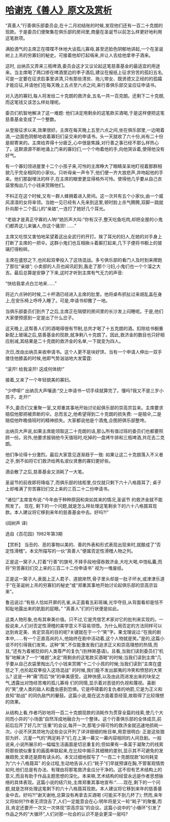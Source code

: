 # [哈谢克《善人》原文及赏析](https://www.vrrw.net/wx/15542.html)

“真善人”行善俱乐部委员会,在十二月初结账的时候,发现他们还有一百二十克朗的现款。于是委员们便聚集在俱乐部的房间里,商量在圣诞节以前怎么样更好地利用这笔款项。

满脸酒气的主席正在喋喋不休地大谈孤儿寡母,甚至还脸色阴郁地讲起,一个在圣诞树上上吊的穷寡妇的秘史。可接着他却打起嗝来,并让人去给他拿李子酒来。

这时, 出纳员又弄来三瓶啤酒,委员会这才又议论起这笔慈善基金的最适宜的用途来。当主席喝了两口掺在啤酒里边的李子酒后,建议在报纸上征求穷苦的孤妇五名,可是一定要在征求启事里讲清,只有那些清贫、拖儿带女、既贤德又正经的的孤孀才能应征,并请他们在每天晚上五点至六点之间,来行善俱乐部交呈应征申请书。

对入选的寡妇,每人将发给二十克朗的救济金,五名一共一百克朗。还剩下二十克朗,而这笔钱又该怎么样处理呢。

委员们机智地解决了这一难题: 他们决定用剩余的这笔款买酒喝,于是这样便把这笔慈善基金变成了一个整数。

从登报征求以来,效果很好。主席在每天晚上五至六点之间,坐在俱乐部里,一边喝着酒,一边面色阴郁地收着寡妇们呈交来的申请书。头一天就收了六十份,尚有二十份是邮寄来的。主席给弄得十分疲乏,心中很是焦躁,对行善之事已经不那么样热心了。这群源源不断地涌上门来的寡妇们,一个个吻着他的手,向他哭诉着,使得他没有好气。

有一个寡妇领进屋里十二个小孩子来,可怜的主席睁大了眼睛呆呆地盯视着那群相貌几乎完全相同的小家伙。只听母亲一声令下,他们便一齐大放悲声,并吻起他的手来。他们那副埋汰的样子,在主席的眼里更显得格外可怜。使得他几乎要从自己衣袋里掏出几个小钱来赏赐他们。

不料正在这个时候,又有一群人蜂拥着进入房间。这一次共有五个小家伙,由一个威风凛凛的女将率领。当她一见已经有人先来到这里,顿时脸上杀气腾腾,双脚一跳就扑向那十二个孤儿的“亲娘”,一连打了她好几个耳光。

“老娘才是真正守寡的人呐!”她厉声大叫:“你有汉子,整天吃鱼吃肉,却把全屋的小鬼们都弄这儿来骗人,你这个骚货! ……”

主席又吃惊又害怕地呆望着这出全武行的开打。挨了耳光的妇人,在她的对手身上打断了主席的一把伞。这群小鬼们也互相揪斗着厮打起来,几下子便将书橱上的玻璃打得粉碎。

主席在盛怒之下,也抡起双拳投入了这场混战。多亏俱乐部的看门人及时到来撵跑了那位“亲娘”; 小卖部的人员也闻讯赶到,轰走了那个刁妇,小鬼们也一个个溜之大吉。最后总算是安静了下来,这时才听到主席有气无力的声音:

“快给我拿点白兰地来……”

将近六点钟的时候,二十杯酒已经进入主席的肚里。他将桌布抓扯过来胡乱盖在身上,在安乐椅上呼呼入睡了。可是,申请书却撒了一地。

当俱乐部委员们到齐了之后,主席正在隔壁的房间里的长沙发上闷睡呢。于是,他们大家便预感到一定是出了什么岔子。

这天晚上,这帮善人们的酒喝得很有节制,总共才喝了十五克朗的酒。扣除给书橱重新配上玻璃之后,慈善基金的现款,就净剩八十克朗了。因此,救济金的数目也只好相应削减,其结果是二十克朗的救济金的名单,一下就变为四人。

次日,改由出纳员来收申请书。这个人更不是块好饼。当有一个申请人伸出一双手搂住他膝盖的时候,他即气势汹汹地大发雷霆:

“滚开! 给我滚开! 这成何体统!”

接着,又来了一个年轻貌美的寡妇。

“少啰嗦!” 出纳员大声嚷道:“交上申请书一切手续就算完了。懂吗?我又不是三岁小孩子。走开!”

不久,委员们又重聚一室,又郑重其事地开始讨论起俱乐部的崇高宗旨来。主席要求赔偿他那把被弄断的伞。总而言之,他希望得到二十克朗的损失费: 一是赔伞,二是赔偿他昨晚值班时的精神损失。大家都说他是个酒鬼,企图把俱乐部整垮。

出纳员大声说,如果主席能领取这二十克朗的话,那么所有值过班的委员们也都要照顾一份。另外,他要求报销他今天值班时,吃掉的一盘烤牛排和三瓶啤酒,共花去二克朗。

他们争论得十分激烈。最后大家意见逐渐趋于一致: 如果让这二十克朗落入不义者之手,倒不如将它们救济给两名淑仪贤惠的寡妇更好些。

酒会散了之后,慈善基金又消耗了一大笔。

圣诞节的前夜即将降临了,而俱乐部的钱柜里,仅仅就只剩下六十八格聂耳了; 桌子上却堆满了穷苦寡妇们交上来的三百二十二份申请书。

“诸位!”主席宣布说:“今年由于种种原因和突如其来的情况,圣诞节 的救济金就不能照发了。 现在, 剩下的一个问题,就是怎么样处理这笔剩余下的六十八格聂耳现款。本人建议将它移到来年的慈善基金中去。好吗?!”

(阎树声 译)

选自《百花园》1982年第3期



【赏析】 当丑的、恶的事物以美的、善的外表和形式表现出现来时,就酿成了“否定性滑稽”。本文所描写的一伙“真善人”便属否定性滑稽人物之列。

正是这一窝子人,打着“行善”的旗号,不择手段地侵吞救济金,大吃大喝,中饱私囊,而将“穷苦寡妇们交上来的三百二十二份申请书” 视为一堆废纸。

正是这一窝子人,表面上正人君子、道貌岸然,骨子里头却是一肚子坏水,或津津乐道于“在圣诞树上吊的穷寡妇的秘史”或“郑重其事地开始讨论起俱乐部的崇高宗旨来”。

鲁迅说过:“有些人恰如开屏的孔雀,从正面看五彩斑斓,光华夺目,从背面看却是恬不知耻地露出来的肮脏的屁眼。” “真善人”们的行状便是如此。

这类人物形象,也有其审美价值。只不过,它是凭借艺术家对它的批判来实现的。一般说来,人们对否定性滑稽的美学意义不容易领悟。为什么用否定的方法同样可以达到肯定美、肯定崇高的目的呢?关键就在于一个“笑”字。果戈理说过:“在我的剧本中,……有一个正直高尚的人,他始终在剧中活动着,这个人物就是笑。”是的,这篇小说不时引得我们发笑。这种“笑”,不仅能激发我们追求正义和崇高理想的热情,而且,“还有为着被贬抑的人类尊严的复仇”(别林斯基语)。且看,当我们读到委员们“机智”地解决了一个“难题”,决定“用剩余的这笔款买酒喝”的时候;当我们读到主席“几乎要从自己衣袋里掏出几个小钱来赏赐”十二个小孩的时候;当我们读到“主席在盛怒之下,也抡起双拳投入这场混战” 的时候,我们能不发出鄙夷的冷笑和愤怒的大笑么? 这是一种“痛”而后“快”的审美感受。这种快感,以及由此而进发出来的块垒之气,透露出对饱经苦难的孤儿寡母 们的同情,显示着对恶徒的仇视和蔑视。喜剧的“笑”,使人类的敌人和蠹虫感到恐惧。它是呼啸着的复仇者的响箭,它是为正义和良知“助战” 的同仇敌忾的鼙鼓。这篇小说,能在这方面着意经营,故取得了比较理想的效果。

从结构上看,作者巧妙地将一百二十克朗现款的消耗作为贯穿全篇的线索,使几个大同而小异的“小场面”自然浑成地融合为一个整体。这个行善俱乐部的全体成员,前前后后开了好几次“庄重”的会议,每开一次,那笔少得可怜的救济金就迅速地损耗一次。小说不厌其烦地为这些会议开列了详详细细的帐目单,用意很明白: 正是这些狼狈为奸、沆瀣一气的“两足耗子”们,在上演一幕又一幕内容相同的人间丑剧。一般说来,小说所展示的一幅幅生活画面是切忌重复的;但如果有一条富于凝聚力的线索将那些貌似重复的画面串联起来,在比较中揭示其细微的差别,显示其不可避免的发展趋势,文章还是颇有读头的。本文过细地叙写了 “一百二十克朗现款”如何耗变为“六十八格聂耳” 的全过程,生动地告诉人们:“耗子”们早就预谋在胸,不管客观情势如何,他们总是有办法、有理由将那笔救济金瓜分干净的。这不但有艺术结构上的意义,而且有助于作品主题思想的深化。本来嘛,艺术结构的经营永远是作者思想脉络的具体表现。这篇小说的结穴处,主席郑重其事地宣布:“……现在,剩下的一个问题,就是怎样处理这笔剩下的六十八格聂耳现款。本人建议将它移到来年的慈善基金中去。好吗?!”谢天谢地,总算没有再拿去买酒喝 (可能买不到几杯了); 然而,来年又将如何?作者无须饶舌了,人们一定能意会在心:明年将是又一轮“耗子”的聚餐,而且,肯定还要开一次又一次体现“崇高宗旨”的会议。这篇小说中的“小循环”引发了作品之外的“大循环”,人们对那一社会的认识不是会更深一层吗?

